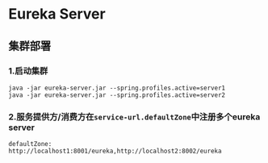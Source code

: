 # Eureka Server

## 集群部署

### 1.启动集群

    java -jar eureka-server.jar --spring.profiles.active=server1
    java -jar eureka-server.jar --spring.profiles.active=server2
    
### 2.服务提供方/消费方在`service-url.defaultZone`中注册多个eureka server

    defaultZone: http://localhost1:8001/eureka,http://localhost2:8002/eureka